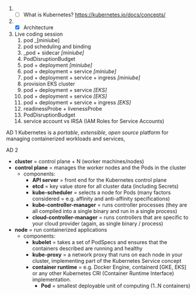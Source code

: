 1. - [ ] What is Kubernetes?  https://kubernetes.io/docs/concepts/
2. - [x] Architecture
3. Live coding session
   1.  pod _[miniube]
   2. pod scheduling and binding
   2. _pod + sidecar _[miniube]_
   3. PodDisruptionBudget 
   3. pod + deployment _[miniube]_
   4. pod + deployment + service _[miniube]_
   5. pod + deployment + service + ingress _[miniube]_
   6. provision EKS cluster 
   7. pod + deployment + service _[EKS]_
   8. pod + deployment + service _[EKS]_
   9. pod + deployment + service + ingress _[EKS]_
   10. readinessProbe + livenessProbe
   10. PodDisruptionBudget
    11. service account vs IRSA (IAM Roles for Service Accounts)
   

AD 1
Kubernetes is a 
_portable_,
_extensible_,
_open source_
platform for managing containerized workloads and services,

AD 2
 * **cluster** = control plane + N (worker machines/nodes)
 * **control plane** = manages the worker nodes and the Pods in the cluster
   * components:
     * **API server** = front end for the Kubernetes control plane
     * **etcd** = key value store for all cluster data (including Secrets)
     * **kube-scheduler** = selects a node for Pods (many factors considered = e.g. affinity and anti-affinity specifications)
     * **kube-controller-manager** = runs controller processes (they are all compiled into a single binary and run in a single process)
     * **cloud-controller-manager** = runs controllers that are specific to your cloud provider (again, as single binary / process)
 * **node** = run containerized applications
    * components:
      * **kubelet** = takes a set of PodSpecs and ensures that the containers described are running and healthy
      * **kube-proxy** = a network proxy that runs on each node in your cluster, implementing part of the Kubernetes Service concept
      * **container runtime** = e.g. Docker Engine, containerd [GKE, EKS] or any other Kubernetes CRI (Container Runtime Interface) implementation.
        * **Pod** = smallest deployable unit of computing (1..N containers)

